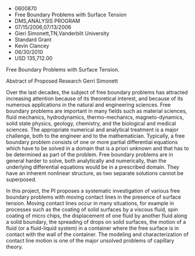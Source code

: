 
* 0600870
* Free Boundary Problems with Surface Tension
* DMS,ANALYSIS PROGRAM
* 07/15/2006,07/13/2006
* Gieri Simonett,TN,Vanderbilt University
* Standard Grant
* Kevin Clancey
* 06/30/2010
* USD 135,712.00

Free Boundary Problems with Surface Tension.

Abstract of Proposed Research Gerri Simonett

Over the last decades, the subject of free boundary problems has attracted
increasing attention because of its theoretical interest, and because of its
numerous applications in the natural and engineering sciences. Free boundary
problems are important in many fields such as material sciences, fluid
mechanics, hydrodynamics, thermo-mechanics, magneto-dynamics, solid state
physics, geology, chemistry, and the biological and medical sciences. The
appropriate numerical and analytical treatment is a major challenge, both to the
engineer and to the mathematician. Typically, a free boundary problem consists
of one or more partial differential equations which have to be solved in a
domain that is a priori unknown and that has to be determined as part of the
problem. Free boundary problems are in general harder to solve, both
analytically and numerically, than the underlying differential equations would
be in a prescribed domain. They have an inherent nonlinear structure, as two
separate solutions cannot be superposed.

In this project, the PI proposes a systematic investigation of various free
boundary problems with moving contact lines in the presence of surface tension.
Moving contact lines occur in many situations, for example in processes such as
the coating of solid surfaces by a viscous fluid, spin coating of micro chips,
the displacement of one fluid by another fluid along a solid boundary, the
spreading of drops on solid surfaces, the motion of a fluid (or a fluid-liquid
system) in a container where the free surface is in contact with the wall of the
container. The modeling and characterization of contact line motion is one of
the major unsolved problems of capillary theory.














